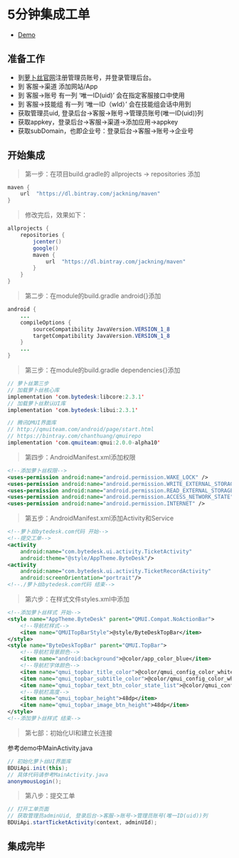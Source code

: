 # 5分钟集成工单

- [Demo](https://gitee.com/270580156/bytedesk-android/blob/master/Tutorial/ticket)

## 准备工作

- 到[萝卜丝官网](https://www.bytedesk.com/antv/user/login)注册管理员账号，并登录管理后台。
- 到 客服->渠道 添加网站/App
- 到 客服->账号 有一列 ‘唯一ID(uid)’ 会在指定客服接口中使用
- 到 客服->技能组 有一列 ‘唯一ID（wId）’ 会在技能组会话中用到
- 获取管理员uid, 登录后台->客服->账号->管理员账号(唯一ID(uid))列
- 获取appkey，登录后台->客服->渠道->添加应用->appkey
- 获取subDomain，也即企业号：登录后台->客服->账号->企业号

## 开始集成

> 第一步：在项目build.gradle的 allprojects -> repositories 添加

```java
maven {
    url  "https://dl.bintray.com/jackning/maven"
}
```

> 修改完后，效果如下：

```java
allprojects {
    repositories {
        jcenter()
        google()
        maven {
            url  "https://dl.bintray.com/jackning/maven"
        }
    }
}
```

> 第二步：在module的build.gradle android{}添加

```java
android {
    ...
    compileOptions {
        sourceCompatibility JavaVersion.VERSION_1_8
        targetCompatibility JavaVersion.VERSION_1_8
    }
    ...
}
```

> 第三步：在module的build.gradle dependencies{}添加

```java
// 萝卜丝第三步
// 加载萝卜丝核心库
implementation 'com.bytedesk:libcore:2.3.1'
// 加载萝卜丝默认UI库
implementation 'com.bytedesk:libui:2.3.1'

// 腾讯QMUI界面库
// http://qmuiteam.com/android/page/start.html
// https://bintray.com/chanthuang/qmuirepo
implementation 'com.qmuiteam:qmui:2.0.0-alpha10'
```

> 第四步：AndroidManifest.xml添加权限

```xml
<!--添加萝卜丝权限-->
<uses-permission android:name="android.permission.WAKE_LOCK" />
<uses-permission android:name="android.permission.WRITE_EXTERNAL_STORAGE" />
<uses-permission android:name="android.permission.READ_EXTERNAL_STORAGE" />
<uses-permission android:name="android.permission.ACCESS_NETWORK_STATE" />
<uses-permission android:name="android.permission.INTERNET" />
```

> 第五步：AndroidManifest.xml添加Activity和Service

```xml
<!--萝卜丝bytedesk.com代码 开始-->
<!--提交工单-->
<activity
    android:name="com.bytedesk.ui.activity.TicketActivity"
    android:theme="@style/AppTheme.ByteDesk"/>
<activity
    android:name="com.bytedesk.ui.activity.TicketRecordActivity"
    android:screenOrientation="portrait"/>
<!--./萝卜丝bytedesk.com代码 结束-->
```

> 第六步：在样式文件styles.xml中添加

```xml
<!--添加萝卜丝样式 开始-->
<style name="AppTheme.ByteDesk" parent="QMUI.Compat.NoActionBar">
    <!--导航栏样式-->
    <item name="QMUITopBarStyle">@style/ByteDeskTopBar</item>
</style>
<style name="ByteDeskTopBar" parent="QMUI.TopBar">
    <!--导航栏背景颜色-->
    <item name="android:background">@color/app_color_blue</item>
    <!--导航栏字体颜色-->
    <item name="qmui_topbar_title_color">@color/qmui_config_color_white</item>
    <item name="qmui_topbar_subtitle_color">@color/qmui_config_color_white</item>
    <item name="qmui_topbar_text_btn_color_state_list">@color/qmui_config_color_white</item>
    <!--导航栏高度-->
    <item name="qmui_topbar_height">48dp</item>
    <item name="qmui_topbar_image_btn_height">48dp</item>
</style>
<!--添加萝卜丝样式 结束-->
```

> 第七部：初始化UI和建立长连接

参考demo中MainActivity.java

```java
// 初始化萝卜丝UI界面库
BDUiApi.init(this);
// 具体代码请参考MainActivity.java
anonymousLogin();
```

> 第八步：提交工单

```java
// 打开工单页面
// 获取管理员adminUid, 登录后台->客服->账号->管理员账号(唯一ID(uid))列
BDUiApi.startTicketActivity(context, adminUId);
```

## 集成完毕
